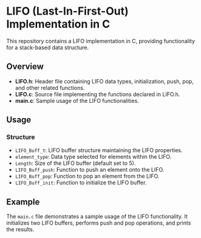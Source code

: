 # LIFO (Last-In-First-Out) Implementation in C

This repository contains a LIFO implementation in C, providing functionality for a stack-based data structure.

## Overview

- **LIFO.h**: Header file containing LIFO data types, initialization, push, pop, and other related functions.
- **LIFO.c**: Source file implementing the functions declared in LIFO.h.
- **main.c**: Sample usage of the LIFO functionalities.

## Usage

### Structure

- `LIFO_Buff_t`: LIFO buffer structure maintaining the LIFO properties.
- `element_type`: Data type selected for elements within the LIFO.
- `Length`: Size of the LIFO buffer (default set to 5).
- `LIFO_Buff_push`: Function to push an element onto the LIFO.
- `LIFO_Buff_pop`: Function to pop an element from the LIFO.
- `LIFO_Buff_init`: Function to initialize the LIFO buffer.

## Example

The `main.c` file demonstrates a sample usage of the LIFO functionality. It initializes two LIFO buffers, performs push and pop operations, and prints the results.


